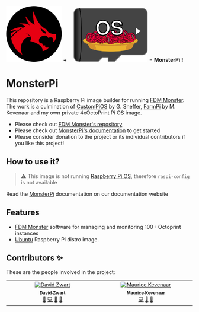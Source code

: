 <div style="display: inline">
  <img src="assets/logo-copyright.png" width="150" /> <strong>+</strong> <img src="assets/CustomPiOS.png" style="margin-left: 15px" width="200" />
    = <strong>MonsterPi !</strong>
</div>

# MonsterPi

This repository is a Raspberry Pi image builder for running [FDM Monster](https://github.com/fdm-monster/fdm-monster).
The work is a culmination of [CustomPiOS](https://github.com/guysoft/CustomPiOS) by G. Sheffer, [FarmPi](https://github.com/mkevenaar/FarmPi) by M. Kevenaar and my own private 4xOctoPrint Pi OS image.

- Please check out [FDM Monster's repository](https://github.com/fdm-monster/fdm-monster)
- Please check out [MonsterPi's documentation](https://docs.fdm-monster.net/docs/installing/monsterpi) to get started
- Please consider donation to the project or its individual contributors if you like this project!

<!--ts-->
<!--te-->

## How to use it?

> :warning: This image is not running [Raspberry Pi OS](https://www.raspberrypi.org/software/), therefore `raspi-config` is not available

Read the [MonsterPi](https://docs.fdm-monster.net/docs/installing/monsterpi) documentation on our documentation website

## Features

* [FDM Monster](https://fdm-monster.net) software for managing and monitoring 100+ Octoprint instances
* [Ubuntu](https://ubuntu.com/download/raspberry-pi) Raspberry Pi distro image.

## Contributors ✨

These are the people involved in the project:
<!-- ALL-CONTRIBUTORS-LIST:START - Do not remove or modify this section -->
<!-- prettier-ignore-start -->
<!-- markdownlint-disable -->
<table>
  <tbody>
    <tr>
      <td align="center" valign="top" width="14.28%"><a href="https://github.com/davidzwa"><img src="https://avatars.githubusercontent.com/u/6005355?v=4?s=80" width="80px;" alt="David Zwart"/><br /><sub><b>David Zwart</b></sub></a><br /><a href="https://github.com/fdm-monster/MonsterPi/issues?q=author%3Adavidzwa" title="Bug reports">🐛</a> <a href="https://github.com/fdm-monster/MonsterPi/commits?author=davidzwa" title="Code">💻</a> <a href="#maintenance-davidzwa" title="Maintenance">🚧</a> <a href="#userTesting-davidzwa" title="User Testing">📓</a></td>
      <td align="center" valign="top" width="14.28%"><a href="https://kevenaar.name"><img src="https://avatars.githubusercontent.com/u/834643?v=4?s=80" width="80px;" alt="Maurice Kevenaar"/><br /><sub><b>Maurice Kevenaar</b></sub></a><br /><a href="https://github.com/fdm-monster/MonsterPi/commits?author=mkevenaar" title="Code">💻</a> <a href="#ideas-mkevenaar" title="Ideas, Planning, & Feedback">🤔</a> <a href="https://github.com/fdm-monster/MonsterPi/pulls?q=is%3Apr+reviewed-by%3Amkevenaar" title="Reviewed Pull Requests">👀</a></td>
    </tr>
  </tbody>
</table>

<!-- markdownlint-restore -->
<!-- prettier-ignore-end -->

<!-- ALL-CONTRIBUTORS-LIST:END -->

<!-- ALL-CONTRIBUTORS-LIST:START - Do not remove or modify this section -->
<!-- prettier-ignore-start -->
<!-- markdownlint-disable -->
<!-- markdownlint-restore -->
<!-- prettier-ignore-end -->

<table></table>

<!-- ALL-CONTRIBUTORS-LIST:END -->
